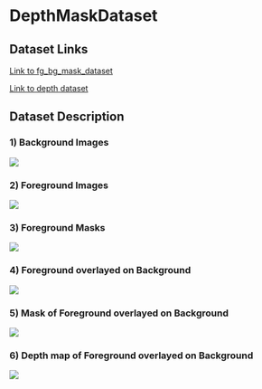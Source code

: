 # DepthMaskDataset


## Dataset Links

[Link to fg_bg_mask_dataset](https://drive.google.com/file/d/11TbUmMY9mYyIeRCkh5kGGIZ-k1Vbs-Qz/view?usp=sharing)

[Link to depth dataset]()


## Dataset Description

### 1) Background Images

![](https://raw.githubusercontent.com/genigarus/DepthMaskDataset/master/asset/sample_bg.PNG)


### 2) Foreground Images

![](https://raw.githubusercontent.com/genigarus/DepthMaskDataset/master/asset/sample_fg.PNG)


### 3) Foreground Masks

![](https://raw.githubusercontent.com/genigarus/DepthMaskDataset/master/asset/sample_fg_mask.PNG)


### 4) Foreground overlayed on Background

![](https://raw.githubusercontent.com/genigarus/DepthMaskDataset/master/asset/sample_bg.PNG)


### 5) Mask of Foreground overlayed on Background

![](https://raw.githubusercontent.com/genigarus/DepthMaskDataset/master/asset/sample_bg.PNG)


### 6) Depth map of Foreground overlayed on Background

![](https://raw.githubusercontent.com/genigarus/DepthMaskDataset/master/asset/sample_bg.PNG)

